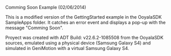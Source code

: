 Comming Soon Example (02/06/2014)

This is a modified version of the GettingStarted example in the OoyalaSDK SampleApps folder. It catches an error event and displays a pop-up with the message "Comming Soon".

Proyect was created with ADT Build: v22.6.2-1085508 from the OoyalaSDK sources, emulated using a physical device (Samsung Galaxy S4) and simulated in GeniMotion with a virtual Samsung Galaxy S4.

